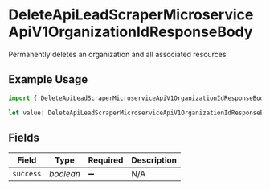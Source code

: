 # DeleteApiLeadScraperMicroserviceApiV1OrganizationIdResponseBody

Permanently deletes an organization and all associated resources

## Example Usage

```typescript
import { DeleteApiLeadScraperMicroserviceApiV1OrganizationIdResponseBody } from "oppulence-backend-sdk/models/operations";

let value: DeleteApiLeadScraperMicroserviceApiV1OrganizationIdResponseBody = {};
```

## Fields

| Field              | Type               | Required           | Description        |
| ------------------ | ------------------ | ------------------ | ------------------ |
| `success`          | *boolean*          | :heavy_minus_sign: | N/A                |